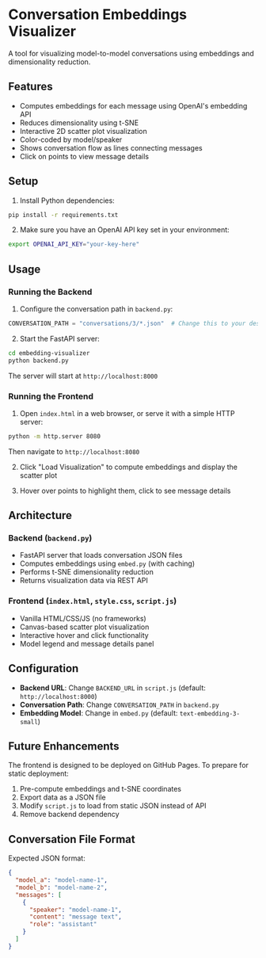 # Conversation Embeddings Visualizer

A tool for visualizing model-to-model conversations using embeddings and dimensionality reduction.

## Features

- Computes embeddings for each message using OpenAI's embedding API
- Reduces dimensionality using t-SNE
- Interactive 2D scatter plot visualization
- Color-coded by model/speaker
- Shows conversation flow as lines connecting messages
- Click on points to view message details

## Setup

1. Install Python dependencies:
```bash
pip install -r requirements.txt
```

2. Make sure you have an OpenAI API key set in your environment:
```bash
export OPENAI_API_KEY="your-key-here"
```

## Usage

### Running the Backend

1. Configure the conversation path in `backend.py`:
```python
CONVERSATION_PATH = "conversations/3/*.json"  # Change this to your desired path
```

2. Start the FastAPI server:
```bash
cd embedding-visualizer
python backend.py
```

The server will start at `http://localhost:8000`

### Running the Frontend

1. Open `index.html` in a web browser, or serve it with a simple HTTP server:
```bash
python -m http.server 8080
```

Then navigate to `http://localhost:8080`

2. Click "Load Visualization" to compute embeddings and display the scatter plot

3. Hover over points to highlight them, click to see message details

## Architecture

### Backend (`backend.py`)
- FastAPI server that loads conversation JSON files
- Computes embeddings using `embed.py` (with caching)
- Performs t-SNE dimensionality reduction
- Returns visualization data via REST API

### Frontend (`index.html`, `style.css`, `script.js`)
- Vanilla HTML/CSS/JS (no frameworks)
- Canvas-based scatter plot visualization
- Interactive hover and click functionality
- Model legend and message details panel

## Configuration

- **Backend URL**: Change `BACKEND_URL` in `script.js` (default: `http://localhost:8000`)
- **Conversation Path**: Change `CONVERSATION_PATH` in `backend.py`
- **Embedding Model**: Change in `embed.py` (default: `text-embedding-3-small`)

## Future Enhancements

The frontend is designed to be deployed on GitHub Pages. To prepare for static deployment:
1. Pre-compute embeddings and t-SNE coordinates
2. Export data as a JSON file
3. Modify `script.js` to load from static JSON instead of API
4. Remove backend dependency

## Conversation File Format

Expected JSON format:
```json
{
  "model_a": "model-name-1",
  "model_b": "model-name-2",
  "messages": [
    {
      "speaker": "model-name-1",
      "content": "message text",
      "role": "assistant"
    }
  ]
}
```